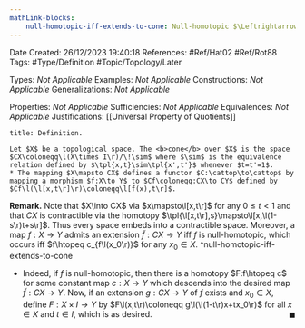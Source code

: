```yaml
---
mathLink-blocks:
    null-homotopic-iff-extends-to-cone: Null-homotopic $\Leftrightarrow$ $f\rightsquigarrow\widetilde{f}:CX\to Y$
---
```


<div class="topSpace"></div>

Date Created: 26/12/2023 19:40:18
References: #Ref/Hat02 #Ref/Rot88
Tags: #Type/Definition #Topic/Topology/Later

Types: <i>Not Applicable</i>
Examples: <i>Not Applicable</i>
Constructions: <i>Not Applicable</i>
Generalizations: <i>Not Applicable</i>

Properties: <i>Not Applicable</i>
Sufficiencies: <i>Not Applicable</i>
Equivalences: <i>Not Applicable</i>
Justifications: [[Universal Property of Quotients]]

``` ad-Definition
title: Definition.

Let $X$ be a topological space. The <b>cone</b> over $X$ is the space $CX\coloneqq\l(X\times I\r)/\!\sim$ where $\sim$ is the equivalence relation defined by $\tpl{x,t}\sim\tpl{x',t'}$ whenever $t=t'=1$.
* The mapping $X\mapsto CX$ defines a functor $C:\cattop\to\cattop$ by mapping a morphism $f:X\to Y$ to $Cf\coloneqq:CX\to CY$ defined by $Cf\l(\l[x,t\r]\r)\coloneqq\l[f(x),t\r]$.

```

<b>Remark.</b> Note that $X\into CX$ via $x\mapsto\l[x,t\r]$ for any $0\leq t<1$ and that $CX$ is contractible via the homotopy $\tpl{\l[x,t\r],s}\mapsto\l[x,\l(1-s\r)t+s\r]$. Thus every space embeds into a contractible space. Moreover, a map $f:X\to Y$ admits an extension $\widetilde{f}:CX\to Y$ iff $f$ is null-homotopic, which occurs iff $f\htopeq c_{f\l(x_0\r)}$ for any $x_0\in X$. ^null-homotopic-iff-extends-to-cone
* Indeed, if $f$ is null-homotopic, then there is a homotopy $F:f\htopeq c$ for some constant map $c:X\to Y$ which descends into the desired map $\widetilde{f}:CX\to Y$. Now, if an extension $g:CX\to Y$ of $f$ exists and $x_0\in X$, define $F:X\times I\to Y$ by $F\l(x,t\r)\coloneqq g\l(\l(1-t\r)x+tx_0\r)$ for all $x\in X$ and $t\in I$, which is as desired.<span style="float:right;">$\blacksquare$</span>
